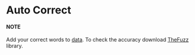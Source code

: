 # Auto Correct
#### NOTE
Add your correct words to [data](https://github.com/Deastra/autoCorrect/blob/master/data.txt). 
To check the accuracy download [TheFuzz](https://github.com/seatgeek/thefuzz) library.
